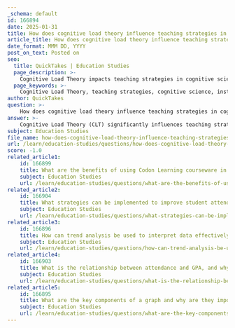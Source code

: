 ```yaml
---
_schema: default
id: 166894
date: 2025-01-31
title: How does cognitive load theory influence teaching strategies in cognitive science?
article_title: How does cognitive load theory influence teaching strategies in cognitive science?
date_format: MMM DD, YYYY
post_on_text: Posted on
seo:
  title: QuickTakes | Education Studies
  page_description: >-
    Cognitive Load Theory impacts teaching strategies in cognitive science by offering insights into how learners process information and manage cognitive load, influencing instructional design, chunking, visual aids, active learning, revision, and feedback.
  page_keywords: >-
    Cognitive Load Theory, teaching strategies, cognitive science, instructional design, chunking information, visual aids, active learning, iterative revision, feedback, formative assessment
author: QuickTakes
question: >-
    How does cognitive load theory influence teaching strategies in cognitive science?
answer: >-
    Cognitive Load Theory (CLT) significantly influences teaching strategies in cognitive science by providing a framework for understanding how learners process information and the limitations of working memory. Here are several ways in which CLT impacts educational practices:\n\n1. **Instructional Design**: CLT emphasizes the need for instructional materials to be designed in a way that minimizes unnecessary cognitive strain. Educators can create learning environments that reduce extraneous cognitive load—information that does not contribute to learning—by simplifying content and avoiding overly complex presentations. This can involve using clear, concise language and avoiding distractions in the learning environment.\n\n2. **Chunking Information**: One of the key strategies derived from CLT is the practice of chunking information. By breaking down complex information into smaller, manageable units, educators can help students process and retain information more effectively. This approach aligns with the limitations of working memory, which can only hold a limited amount of information at one time.\n\n3. **Use of Visual Aids**: Cognitive science supports the use of visual aids such as diagrams, charts, and mind maps to convey information more efficiently. Visual representations can help learners grasp complex concepts more quickly than text-heavy explanations, thereby reducing cognitive load and enhancing understanding.\n\n4. **Active Learning**: CLT encourages the incorporation of active learning strategies, which engage students in the learning process through discussions, problem-solving activities, and collaborative projects. Active engagement not only helps to manage cognitive load but also promotes deeper understanding and retention of information, as students are more likely to process and organize information effectively when they are actively involved.\n\n5. **Iterative Revision**: Revisiting and revising material over time is another strategy that aligns with CLT principles. This iterative process helps reinforce learning and reduces cognitive load during study sessions, as students become more familiar with the content and can focus on higher-order thinking rather than basic recall.\n\n6. **Feedback and Formative Assessment**: Incorporating formative assessments allows educators to gauge student understanding and adjust instruction accordingly. By providing timely feedback, educators can help students identify areas of confusion and reduce cognitive load by clarifying misunderstandings before they become entrenched.\n\nIn summary, Cognitive Load Theory informs teaching strategies by highlighting the importance of managing cognitive load to enhance learning. By designing instructional materials that consider the limitations of working memory, utilizing effective strategies such as chunking and visual aids, and promoting active engagement, educators can create more effective learning experiences that facilitate better understanding and retention of information.
subject: Education Studies
file_name: how-does-cognitive-load-theory-influence-teaching-strategies-in-cognitive-science.md
url: /learn/education-studies/questions/how-does-cognitive-load-theory-influence-teaching-strategies-in-cognitive-science
score: -1.0
related_article1:
    id: 166899
    title: What are the benefits of using Codon Learning courseware in biology education?
    subject: Education Studies
    url: /learn/education-studies/questions/what-are-the-benefits-of-using-codon-learning-courseware-in-biology-education
related_article2:
    id: 166904
    title: What strategies can be implemented to improve student attendance in lectures?
    subject: Education Studies
    url: /learn/education-studies/questions/what-strategies-can-be-implemented-to-improve-student-attendance-in-lectures
related_article3:
    id: 166896
    title: How can trend analysis be used to interpret data effectively?
    subject: Education Studies
    url: /learn/education-studies/questions/how-can-trend-analysis-be-used-to-interpret-data-effectively
related_article4:
    id: 166903
    title: What is the relationship between attendance and GPA, and why is regular attendance important?
    subject: Education Studies
    url: /learn/education-studies/questions/what-is-the-relationship-between-attendance-and-gpa-and-why-is-regular-attendance-important
related_article5:
    id: 166895
    title: What are the key components of a graph and why are they important for data interpretation?
    subject: Education Studies
    url: /learn/education-studies/questions/what-are-the-key-components-of-a-graph-and-why-are-they-important-for-data-interpretation
---
```


&nbsp;